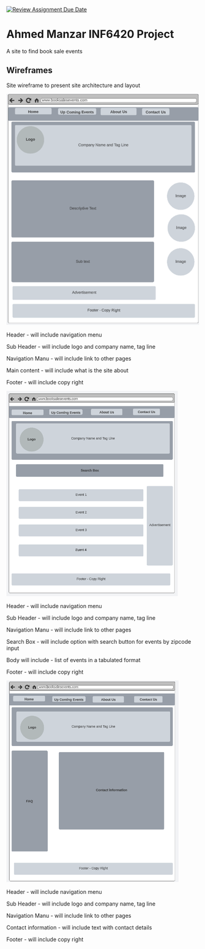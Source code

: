 [![Review Assignment Due Date](https://classroom.github.com/assets/deadline-readme-button-24ddc0f5d75046c5622901739e7c5dd533143b0c8e959d652212380cedb1ea36.svg)](https://classroom.github.com/a/cSGmFTKd)
# Ahmed Manzar INF6420 Project

A site to find book sale events

## Wireframes

Site wireframe to present site architecture and layout

![wireframe of landing/home page](wireframes/Home_page.PNG)

Header - will include navigation menu

Sub Header - will include logo and company name, tag line

Navigation Manu - will include link to other pages

Main content - will include what is the site about

Footer - will include copy right 



![wireframe of landing/home page](wireframes/Upcoming_events_page.PNG)

Header - will include navigation menu

Sub Header - will include logo and company name, tag line

Navigation Manu - will include link to other pages

Search Box - will include option with search button for events by zipcode input

Body will include - list of events in a tabulated format

Footer - will include copy right 



![wireframe of landing/home page](wireframes/contact_us_page.PNG)

Header - will include navigation menu

Sub Header - will include logo and company name, tag line

Navigation Manu - will include link to other pages

Contact information - will include text with contact details

Footer - will include copy right 

